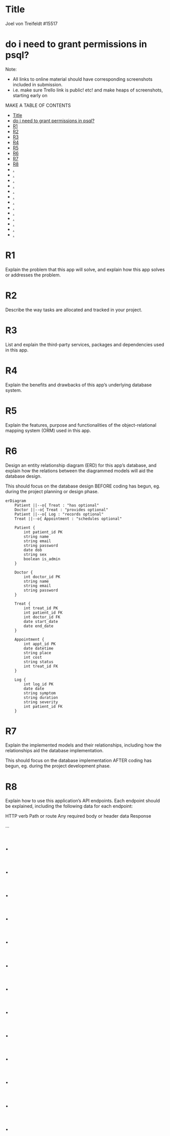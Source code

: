 # Title

Joel von Treifeldt
#15517

# do i need to grant permissions in psql?

Note:

- All links to online material should have corresponding screenshots included in submission.
- i.e. make sure Trello link is public! etc! and make heaps of screenshots, starting early on

MAKE A TABLE OF CONTENTS

- [Title](#title)
- [do i need to grant permissions in psql?](#do-i-need-to-grant-permissions-in-psql)
- [R1](#r1)
- [R2](#r2)
- [R3](#r3)
- [R4](#r4)
- [R5](#r5)
- [R6](#r6)
- [R7](#r7)
- [R8](#r8)
- [.](#)
- [.](#-1)
- [.](#-2)
- [.](#-3)
- [.](#-4)
- [.](#-5)
- [.](#-6)
- [.](#-7)
- [.](#-8)
- [.](#-9)
- [.](#-10)
- [.](#-11)
- [.](#-12)

# R1

Explain the problem that this app will solve, and explain how this app solves or addresses the problem.

# R2

Describe the way tasks are allocated and tracked in your project.

# R3

List and explain the third-party services, packages and dependencies used in this app.

# R4

Explain the benefits and drawbacks of this app’s underlying database system.

# R5

Explain the features, purpose and functionalities of the object-relational mapping system (ORM) used in this app.

# R6

Design an entity relationship diagram (ERD) for this app’s database, and explain how the relations between the diagrammed models will aid the database design.

This should focus on the database design BEFORE coding has begun, eg. during the project planning or design phase.

<!-- how to display mermaid diagram in markdown? -->
```
erDiagram
    Patient ||--o{ Treat : "has optional"
    Doctor ||--o{ Treat : "provides optional"
    Patient ||--o{ Log : "records optional"
    Treat ||--o{ Appointment : "schedules optional"

    Patient {
        int patient_id PK
        string name
        string email
        string password
        date dob
        string sex
        boolean is_admin
    }

    Doctor {
        int doctor_id PK
        string name
        string email
        string password
    }

    Treat {
        int treat_id PK
        int patient_id FK
        int doctor_id FK
        date start_date
        date end_date
    }

    Appointment {
        int appt_id PK
        date datetime
        string place
        int cost
        string status
        int treat_id FK
    }

    Log {
        int log_id PK
        date date
        string symptom
        string duration
        string severity
        int patient_id FK
    }
```

# R7

Explain the implemented models and their relationships, including how the relationships aid the database implementation.

This should focus on the database implementation AFTER coding has begun, eg. during the project development phase.

# R8

Explain how to use this application’s API endpoints. Each endpoint should be explained, including the following data for each endpoint:

HTTP verb
Path or route
Any required body or header data
Response

...

# .

<!-- CMP1001-6.2: JUSTIFIES the purpose and goal of the developed application.
6 to >5 pts
HD
Provides a DETAILED explanation about the problem being solved by the developed application AND about how the app addresses the problem, and DOES use any objective references or statistics to support their answer. -->

# .

<!-- CMP1001-2.3: DESCRIBES the way tasks are planned and tracked in the project.
6 to >5 pts
HD
Meets D, and includes proof of THOROUGH usage of specific task management tools THROUGH THE LENGTH OF THE PROJECT.

"Meets D" means disctinction. look at rubric table: F, P, C, D, HD -->

# .

<!-- CMP1001-1.2: DESCRIBES the third party services, packages or dependencies that are used in the developed application.
6 to >5 pts
HD
The description provided is DETAILED, and the description details ALL of the services, packages or dependencies that are used in the developed application. -->

# .

<!-- CMP1001-2.4: IDENTIFY AND DESCRIBE the benefits and drawbacks of a chosen database system.
6 to >5 pts
HD
Meets D, and describes benefits AND drawbacks to a thorough level of detail. -->

# .

<!-- CMP1001-1.3: EXPLAINS the features and functionalities of an object-relational mapping (ORM) system
6 to >5 pts
HD
Explains MULTIPLE features or functionalities of an ORM to a THOROUGH level of detail, supporting the explanation with AT LEAST ONE code example. -->

# .

<!-- PMG1003-2.1, PMG1003-7.3: EXPLAINS a plan for normalised database relations.
12 to >10 pts
HD
Meets D, and the explanation includes comparisons to how AT LEAST ONE model or relations would look in other levels of normalisation than the one shown in the ERD. -->

# .

<!-- CMP1001-7.2: DESCRIBES the project’s models in terms of the relationships they have with each other.
6 to >5 pts
HD
Meets D, and includes appropriate code examples supporting the descriptions. -->

# .

<!-- CMP1001-1.4: IDENTIFY AND DESCRIBE the application’s API endpoints.
6 to >5 pts
HD
Meets D, applied to ALL of the application’s API endpoints. -->

# .

<!-- PGM1003-2.2: IMPLEMENTS a normalised database design.
6 to >5 pts
HD
Meets D with no duplication and ideal model implementation. -->

# .

<!-- PGM1003-6.2: IMPLEMENTS a database design that appropriately addresses the requirements of the planned scenario.
6 to >5 pts
HD
Meets D and represents a highly optimised or normalised solution. -->

# .

<!-- PGM1003-4.1: IMPLEMENTS database queries that provide correct data for the given scenario.
6 to >5 pts
HD
Implements queries that provide ALL data needed for a working solution, and the queries are suitably complex and optimised. -->

# .

<!-- PGM1003-4.2: WRITES code comments that demonstrate how the queries implemented correctly represent the database structure.
6 to >5 pts
HD
ALL queries or model methods are commented to a THOROUGH level of detail, with reference to a style guide or comment style guide in the project documentation. -->

# .

<!-- PGM1003-5.2: IMPLEMENTS sanitization and validation techniques on user input to maintain data integrity
6 to >5 pts
HD
Validates ALL user input AND sanitises user input where relevant. -->
